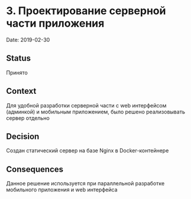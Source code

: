 # 3. Проектирование серверной части приложения

Date: 2019-02-30

## Status

Принято

## Context

Для удобной разработки серверной части с web интерфейсом (админкой) и мобильным приложением, было решено реализовывать сервер отдельно

## Decision

Создан статический сервер на базе Nginx в Docker-контейнере

## Consequences

Данное решение используется при параллельной разработке мобильного приложения и web интерфейса